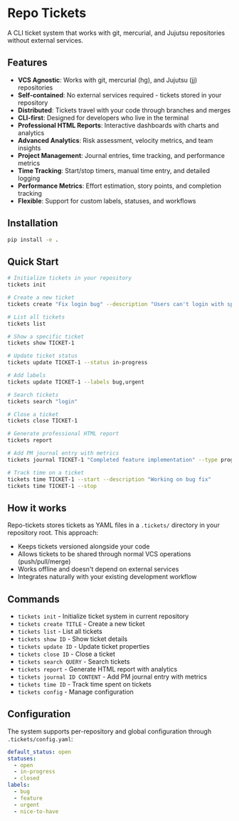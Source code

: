 # Repo Tickets

A CLI ticket system that works with git, mercurial, and Jujutsu repositories without external services.

## Features

- **VCS Agnostic**: Works with git, mercurial (hg), and Jujutsu (jj) repositories
- **Self-contained**: No external services required - tickets stored in your repository
- **Distributed**: Tickets travel with your code through branches and merges
- **CLI-first**: Designed for developers who live in the terminal
- **Professional HTML Reports**: Interactive dashboards with charts and analytics
- **Advanced Analytics**: Risk assessment, velocity metrics, and team insights
- **Project Management**: Journal entries, time tracking, and performance metrics
- **Time Tracking**: Start/stop timers, manual time entry, and detailed logging
- **Performance Metrics**: Effort estimation, story points, and completion tracking
- **Flexible**: Support for custom labels, statuses, and workflows

## Installation

```bash
pip install -e .
```

## Quick Start

```bash
# Initialize tickets in your repository
tickets init

# Create a new ticket
tickets create "Fix login bug" --description "Users can't login with special characters"

# List all tickets
tickets list

# Show a specific ticket
tickets show TICKET-1

# Update ticket status
tickets update TICKET-1 --status in-progress

# Add labels
tickets update TICKET-1 --labels bug,urgent

# Search tickets
tickets search "login"

# Close a ticket
tickets close TICKET-1

# Generate professional HTML report
tickets report

# Add PM journal entry with metrics
tickets journal TICKET-1 "Completed feature implementation" --type progress --completion 80 --spent 4.5

# Track time on a ticket
tickets time TICKET-1 --start --description "Working on bug fix"
tickets time TICKET-1 --stop
```

## How it works

Repo-tickets stores tickets as YAML files in a `.tickets/` directory in your repository root. This approach:

- Keeps tickets versioned alongside your code
- Allows tickets to be shared through normal VCS operations (push/pull/merge)
- Works offline and doesn't depend on external services
- Integrates naturally with your existing development workflow

## Commands

- `tickets init` - Initialize ticket system in current repository
- `tickets create TITLE` - Create a new ticket
- `tickets list` - List all tickets
- `tickets show ID` - Show ticket details
- `tickets update ID` - Update ticket properties
- `tickets close ID` - Close a ticket
- `tickets search QUERY` - Search tickets
- `tickets report` - Generate HTML report with analytics
- `tickets journal ID CONTENT` - Add PM journal entry with metrics
- `tickets time ID` - Track time spent on tickets
- `tickets config` - Manage configuration

## Configuration

The system supports per-repository and global configuration through `.tickets/config.yaml`:

```yaml
default_status: open
statuses:
  - open
  - in-progress  
  - closed
labels:
  - bug
  - feature
  - urgent
  - nice-to-have
```